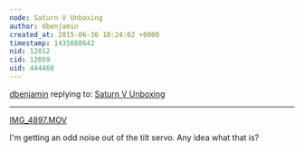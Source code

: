 ```yaml
---
node: Saturn V Unboxing
author: dbenjamin
created_at: 2015-06-30 18:24:02 +0000
timestamp: 1435688642
nid: 12012
cid: 12059
uid: 444468
---
```




[dbenjamin](../profile/dbenjamin) replying to: [Saturn V Unboxing](../notes/dbenjamin/06-26-2015/saturn-v-unboxing)

----
<a href="https://i.publiclab.org/system/images/photos/000/010/494/original/IMG_4897.MOV"><i class="icon icon-file"></i> IMG_4897.MOV</a>

I'm getting an odd noise out of the tilt servo. Any idea what that is?